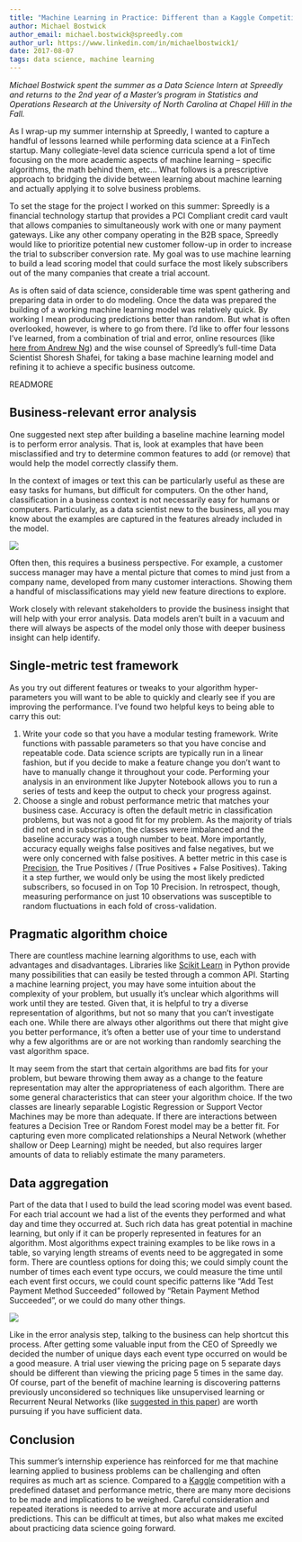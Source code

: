 ```yaml
---
title: "Machine Learning in Practice: Different than a Kaggle Competition"
author: Michael Bostwick
author_email: michael.bostwick@spreedly.com
author_url: https://www.linkedin.com/in/michaelbostwick1/
date: 2017-08-07
tags: data science, machine learning
---
```


_Michael Bostwick spent the summer as a Data Science Intern at Spreedly and returns to the 2nd year of a Master’s program in Statistics and Operations Research at the University of North Carolina at Chapel Hill in the Fall._

As I wrap-up my summer internship at Spreedly, I wanted to capture a handful of lessons learned while performing data science at a FinTech startup. Many collegiate-level data science curricula spend a lot of time focusing on the more academic aspects of machine learning – specific algorithms, the math behind them, etc… What follows is a prescriptive approach to bridging the divide between learning about machine learning and actually applying it to solve business problems.

To set the stage for the project I worked on this summer: Spreedly is a financial technology startup that provides a PCI Compliant credit card vault that allows companies to simultaneously work with one or many payment gateways. Like any other company operating in the B2B space, Spreedly would like to prioritize potential new customer follow-up in order to increase the trial to subscriber conversion rate. My goal was to use machine learning to build a lead scoring model that could surface the most likely subscribers out of the many companies that create a trial account.

As is often said of data science, considerable time was spent gathering and preparing data in order to do modeling. Once the data was prepared the building of a working machine learning model was relatively quick. By working I mean producing predictions better than random. But what is often overlooked, however, is where to go from there. I’d like to offer four lessons I’ve learned, from a combination of trial and error, online resources (like [here from Andrew Ng](http://cs229.stanford.edu/materials/ML-advice.pdf)) and the wise counsel of Spreedly’s full-time Data Scientist Shoresh Shafei, for taking a base machine learning model and refining it to achieve a specific business outcome.

READMORE

## Business-relevant error analysis

One suggested next step after building a baseline machine learning model is to perform error analysis. That is, look at examples that have been misclassified and try to determine common features to add (or remove) that would help the model correctly classify them.

In the context of images or text this can be particularly useful as these are easy tasks for humans, but difficult for computers. On the other hand, classification in a business context is not necessarily easy for humans or computers. Particularly, as a data scientist new to the business, all you may know about the examples are captured in the features already included in the model.

![](https://d2mxuefqeaa7sj.cloudfront.net/s_FEF5CD68E59027483F6E6E419C74006857D7AFF3AEA9864AAF29391033702F0B_1501093375209_image.png)

Often then, this requires a business perspective. For example, a customer success manager may have a mental picture that comes to mind just from a company name, developed from many customer interactions. Showing them a handful of misclassifications may yield new feature directions to explore.

Work closely with relevant stakeholders to provide the business insight that will help with your error analysis. Data models aren’t built in a vacuum and there will always be aspects of the model only those with deeper business insight can help identify.

## Single-metric test framework

As you try out different features or tweaks to your algorithm hyper-parameters you will want to be able to quickly and clearly see if you are improving the performance. I’ve found two helpful keys to being able to carry this out:

1. Write your code so that you have a modular testing framework. Write functions with passable parameters so that you have concise and repeatable code. Data science scripts are typically run in a linear fashion, but if you decide to make a feature change you don’t want to have to manually change it throughout your code. Performing your analysis in an environment like Jupyter Notebook allows you to run a series of tests and keep the output to check your progress against.
2. Choose a single and robust performance metric that matches your business case. Accuracy is often the default metric in classification problems, but was not a good fit for my problem. As the majority of trials did not end in subscription, the classes were imbalanced and the baseline accuracy was a tough number to beat. More importantly, accuracy equally weighs false positives and false negatives, but we were only concerned with false positives. A better metric in this case is [Precision](http://scikit-learn.org/stable/auto_examples/model_selection/plot_precision_recall.html), the True Positives / (True Positives + False Positives). Taking it a step further, we would only be using the most likely predicted subscribers, so focused in on Top 10 Precision. In retrospect, though, measuring performance on just 10 observations was susceptible to random fluctuations in each fold of cross-validation.

## Pragmatic algorithm choice

There are countless machine learning algorithms to use, each with advantages and disadvantages. Libraries like [Scikit Learn](http://scikit-learn.org/stable/) in Python provide many possibilities that can easily be tested through a common API. Starting a machine learning project, you may have some intuition about the complexity of your problem, but usually it’s unclear which algorithms will work until they are tested. Given that, it is helpful to try a diverse representation of algorithms, but not so many that you can’t investigate each one. While there are always other algorithms out there that might give you better performance, it’s often a better use of your time to understand why a few algorithms are or are not working than randomly searching the vast algorithm space.

It may seem from the start that certain algorithms are bad fits for your problem, but beware throwing them away as a change to the feature representation may alter the appropriateness of each algorithm. There are some general characteristics that can steer your algorithm choice. If the two classes are linearly separable Logistic Regression or Support Vector Machines may be more than adequate. If there are interactions between features a Decision Tree or Random Forest model may be a better fit. For capturing even more complicated relationships a Neural Network  (whether shallow or Deep Learning) might be needed, but also requires larger amounts of data to reliably estimate the many parameters.

## Data aggregation

Part of the data that I used to build the lead scoring model was event based. For each trial account we had a list of the events they performed and what day and time they occurred at. Such rich data has great potential in machine learning, but only if it can be properly represented in features for an algorithm. Most algorithms expect training examples to be like rows in a table, so varying length streams of events need to be aggregated in some form. There are countless options for doing this; we could simply count the number of times each event type occurs, we could measure the time until each event first occurs, we could count specific patterns like “Add Test Payment Method Succeeded” followed by “Retain Payment Method Succeeded”, or we could do many other things.

![](https://d2mxuefqeaa7sj.cloudfront.net/s_FEF5CD68E59027483F6E6E419C74006857D7AFF3AEA9864AAF29391033702F0B_1501091315366_image.png)

Like in the error analysis step, talking to the business can help shortcut this process. After getting some valuable input from the CEO of Spreedly we decided the number of unique days each event type occurred on would be a good measure. A trial user viewing the pricing page on 5 separate days should be different than viewing the pricing page 5 times in the same day. Of course, part of the benefit of machine learning is discovering patterns previously unconsidered so techniques like unsupervised learning or Recurrent Neural Networks (like [suggested in this paper](http://mlrec.org/2017/papers/paper2.pdf)) are worth pursuing if you have sufficient data.

## Conclusion

This summer’s internship experience has reinforced for me that machine learning applied to business problems can be challenging and often requires as much art as science. Compared to a [Kaggle](https://www.kaggle.com/) competition with a predefined dataset and performance metric, there are many more decisions to be made and implications to be weighed. Careful consideration and repeated iterations is needed to arrive at more accurate and useful predictions. This can be difficult at times, but also what makes me excited about practicing data science going forward.

